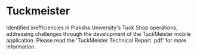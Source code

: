 # Tuckmeister
 Identified inefficiencies in Plaksha University's Tuck Shop operations, addressing challenges through the development of  the TuckMeister mobile application.
Please read the 'TuckMeister Technical Report .pdf' for more information.
